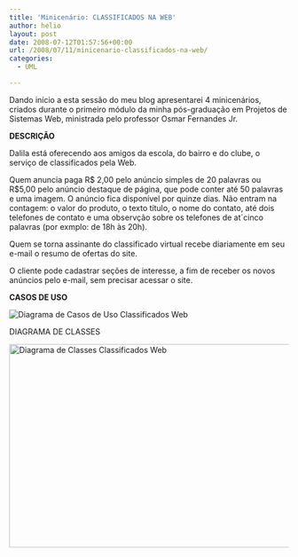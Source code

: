 ```yaml
---
title: 'Minicenário: CLASSIFICADOS NA WEB'
author: helio
layout: post
date: 2008-07-12T01:57:56+00:00
url: /2008/07/11/minicenario-classificados-na-web/
categories:
  - UML

---
```

Dando início a esta sessão do meu blog apresentarei 4 minicenários, criados durante o primeiro módulo da minha pós-graduação em Projetos de Sistemas Web, ministrada pelo professor Osmar Fernandes Jr.

**DESCRIÇÃO**

Dalila está oferecendo aos amigos da escola, do bairro e do clube, o serviço de classificados pela Web.

Quem anuncia paga R$ 2,00 pelo anúncio simples de 20 palavras ou R$5,00 pelo anúncio destaque de página, que pode conter até 50 palavras e uma imagem. O anúncio fica disponível por quinze dias. Não entram na contagem: o valor do produto, o texto título, o nome do contato, até dois telefones de contato e uma observção sobre os telefones de at´cinco palavras (por exmplo: de 18h às 20h).

Quem se torna assinante do classificado virtual recebe diariamente em seu e-mail o resumo de ofertas do site.

O cliente pode cadastrar seções de interesse, a fim de receber os novos anúncios pelo e-mail, sem precisar acessar o site.

**CASOS DE USO**
  
![Diagrama de Casos de Uso Classificados Web][1]

DIAGRAMA DE CLASSES

<img src="/uploads/2008/07/classificado-na-web-diagrama-de-classe.png" alt="Diagrama de Classes Classificados Web" height="367" width="682" />

 [1]: /uploads/2008/07/classificado-na-web.png